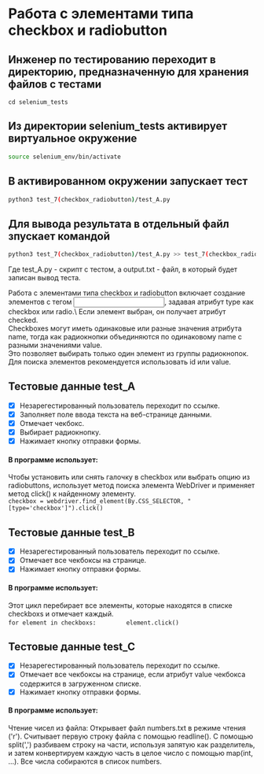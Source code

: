 # Работа с элементами типа checkbox и radiobutton

## Инженер по тестированию переходит в директорию, предназначенную для хранения файлов с тестами
```
cd selenium_tests
```
## Из директории selenium_tests активирует виртуальное окружение
```sh
source selenium_env/bin/activate
```
## В активированном окружении запускает тест 
```sh
python3 test_7(checkbox_radiobutton)/test_A.py
```
## Для вывода результата в отдельный файл зпускает командой 
```sh
python3 test_7(checkbox_radiobutton)/test_A.py >> test_7(checkbox_radiobutton)/output.txt
```
Где test_A.py -  скрипт с тестом, а output.txt - файл, в который будет записан вывод теста.

Работа с элементами типа checkbox и radiobutton включает создание элементов с тегом <input>, задавая атрибут type как checkbox или radio.\ 
Если элемент выбран, он получает атрибут checked.\
Checkboxes могут иметь одинаковые или разные значения атрибута name, тогда как радиокнопки объединяются по одинаковому name с разными значениями value.\
Это позволяет выбирать только один элемент из группы радиокнопок.\
 Для поиска элементов рекомендуется использовать id или value.


## Тестовые данные test_A
- [x] Незарегестированный пользователь переходит по ссылке.
- [x] Заполняет поле ввода текста на веб-странице данными.
- [x] Отмечает чекбокс.
- [x] Выбирает радиокнопку.
- [x] Нажимает кнопку отправки формы.

#### В программе использует: 

Чтобы установить или снять галочку в checkbox или выбрать опцию из radiobuttons, использует метод поиска элемента WebDriver и применяет метод click() к найденному элементу.\
```checkbox = webdriver.find_element(By.CSS_SELECTOR, "[type='checkbox']").click()```

## Тестовые данные test_B
- [x] Незарегестированный пользователь переходит по ссылке.
- [x] Отмечает все чекбоксы на странице.
- [x] Нажимает кнопку отправки формы.

#### В программе использует: 
 Этот цикл перебирает все элементы, которые находятся в списке checkboxs и отмечает каждый.\
 ```for element in checkboxs:```
```        element.click()``` 

## Тестовые данные test_С
- [x] Незарегестированный пользователь переходит по ссылке.
- [x] Отмечает все чекбоксы на странице, если атрибут value чекбокса содержится в загруженном списке.
- [x] Нажимает кнопку отправки формы.

#### В программе использует:
Чтение чисел из файла:
Открывает файл numbers.txt в режиме чтения ('r').
Считывает первую строку файла с помощью readline().
С помощью split(',') разбиваем строку на части, используя запятую как разделитель, и затем конвертируем каждую часть в целое число с помощью map(int, ...). Все числа собираются в список numbers.